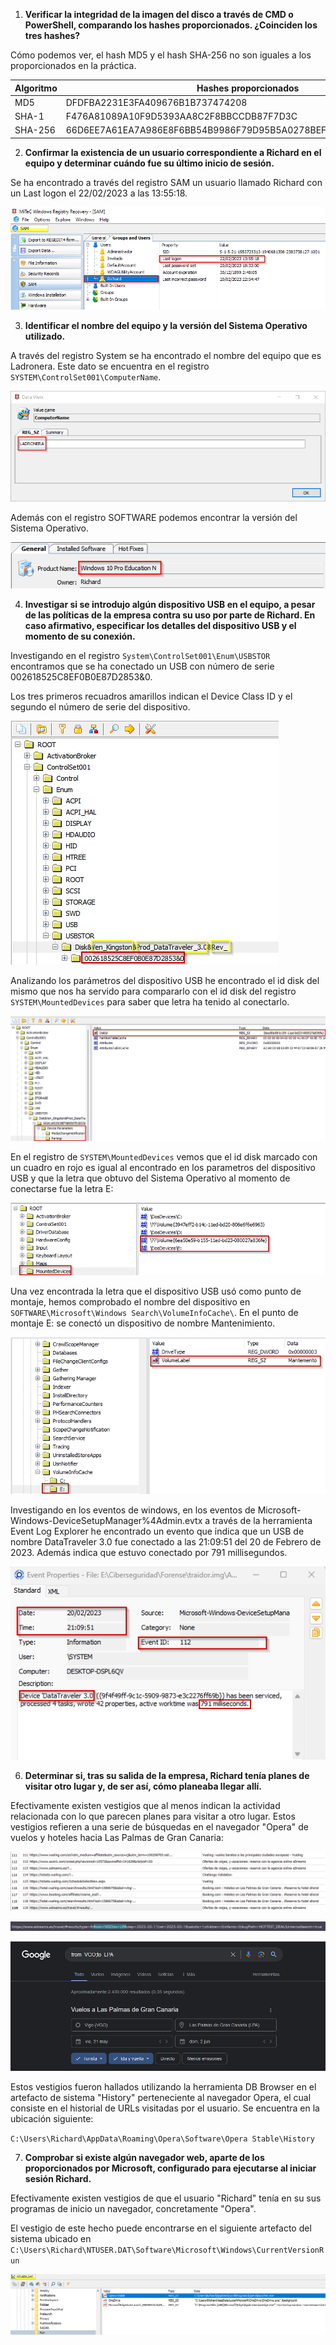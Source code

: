 1. **Verificar la integridad de la imagen del disco a través de CMD o PowerShell, comparando los hashes proporcionados. ¿Coinciden los tres hashes?**

Cómo podemos ver, el hash MD5 y el hash SHA-256 no son iguales a los proporcionados en la práctica.

| Algoritmo | Hashes proporcionados | Hashes comprobados |
|-----------|-----------------------|---------------------|
| MD5       | DFDFBA2231E3FA409676B1B737474208 | DFDFBA2231E3FA409676B1B737474288 |
| SHA-1     | F476A81089A10F9D5393AA8C2F8BBCCDB87F7D3C | F476A81089A10F9D5393AA8C2F8BBCCDB87F7D3C |
| SHA-256   | 66D6EE7A61EA7A986E8F6BB54B9986F79D95B5A0278BEF86678ED42ACE320D96 | 66D6EE7A61EA7A986E8F6BB54B9986F79D95B5A0278BEF86678ED42ACE320D9B |

2. **Confirmar la existencia de un usuario correspondiente a Richard en el equipo y determinar cuándo fue su último inicio de sesión.**

Se ha encontrado a través del registro SAM un usuario llamado Richard con un Last logon el 22/02/2023 a las 13:55:18.

![userlogon](./img/Richard-last-logon.png)

3. **Identificar el nombre del equipo y la versión del Sistema Operativo utilizado.**

A través del registro System se ha encontrado el nombre del equipo que es Ladronera. Este dato se encuentra en el registro `SYSTEM\ControlSet001\ComputerName`.

![computername](./img/Computername.png)

Además con el registro SOFTWARE podemos encontrar la versión del Sistema Operativo.

![windows10](./img/windows10.png)

4. **Investigar si se introdujo algún dispositivo USB en el equipo, a pesar de las políticas de la empresa contra su uso por parte de Richard. En caso afirmativo, especificar los detalles del dispositivo USB y el momento de su conexión.**

Investigando en el registro `System\ControlSet001\Enum\USBSTOR` encontramos que se ha conectado un USB con número de serie 002618525C8EF0B0E87D2853&0.

Los tres primeros recuadros amarillos indican el Device Class ID y el segundo el número de serie del dispositivo.

![usbstorg](./img/usbstorg.png)

Analizando los parámetros del dispositivo USB he encontrado el id disk del mismo que nos ha servido para compararlo con el id disk del registro `SYSTEM\MountedDevices` para saber que letra ha tenido al conectarlo.

![usbid](./img/usbid.png)

En el registro de `SYSTEM\MountedDevices` vemos que el id disk marcado con un cuadro en rojo es igual al encontrado en los parametros del dispositivo USB y que la letra que obtuvo del Sistema Operativo al momento de conectarse fue la letra E:

![letrausb](./img/letrausb.png)

Una vez encontrada la letra que el dispositivo USB usó como punto de montaje, hemos comprobado el nombre del dispositivo en `SOFTWARE\Microsoft\Windows Search\VolumeInfoCache\`. En el punto de montaje E: se conectó un dispositivo de nombre Mantenimiento.

![usbname](./img/usbname.png)

Investigando en los eventos de windows, en los eventos de Microsoft-Windows-DeviceSetupManager%4Admin.evtx a través de la herramienta Event Log Explorer he encontrado un evento que indica que un USB de nombre DataTraveler 3.0 fue conectado a las 21:09:51 del 20 de Febrero de 2023. Además indica que estuvo conectado por 791 millisegundos. 

![eventusb](./img/eventusb.png)

6. **Determinar si, tras su salida de la empresa, Richard tenía planes de visitar otro lugar y, de ser así, cómo planeaba llegar allí.**

Efectivamente existen vestigios que al menos indican la actividad relacionada con lo que parecen planes para visitar a otro lugar. Estos vestigios refieren a una serie de búsquedas en el navegador "Opera" de vuelos y hoteles hacia Las Palmas de Gran Canaria:

![alt text](<./img/4.jpeg>)

![alt text](<./img/3.jpeg>)

![alt text](<./img/2.jpeg>)

Estos vestigios fueron hallados utilizando la herramienta DB Browser en el artefacto de sistema "History" perteneciente al navegador Opera, el cual consiste en el historial de URLs visitadas por el usuario. Se encuentra en la ubicación siguiente:

`C:\Users\Richard\AppData\Roaming\Opera\Software\Opera Stable\History`

7. **Comprobar si existe algún navegador web, aparte de los proporcionados por Microsoft, configurado para ejecutarse al iniciar sesión Richard.**

Efectivamente existen vestigios de que el usuario "Richard" tenía en su sus programas de inicio un navegador, concretamente "Opera". 

El vestigio de este hecho puede encontrarse en el siguiente artefacto del sistema ubicado en `C:\Users\Richard\NTUSER.DAT\Software\Microsoft\Windows\CurrentVersionRun`

![alt text](<./img/1.jpeg>)

